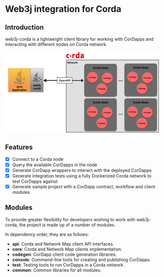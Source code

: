 Web3j integration for Corda
===========================

## Introduction

web3j-corda is a lightweight client library for working with CorDapps and interacting with different nodes on Corda network.

![web3j-corda Network](img/web3j-corda.png)

## Features
- [x] Connect to a Corda node
- [x] Query the available CorDapps in the node
- [x] Generate CorDapp wrappers to interact with the deployed CorDapps
- [x] Generate integration tests using a fully Dockerized Corda network to test CorDapps against
- [x] Generate sample project with a CorDapp contract, workflow and client modules

## Modules

To provide greater flexibility for developers wishing to work with web3j-corda, the project is made up of a number of modules.

In dependency order, they are as follows:

* **api**: Corda and Network Map client API interfaces.
* **core**: Corda and Network Map clients implementation.
* **codegen**: CorDapp client code generation libraries.
* **console**: Command-line tools for creating and publishing CorDapps.
* **test**: Testing tools to run CorDapps in a Corda network.
* **common**: Common libraries for all modules.
